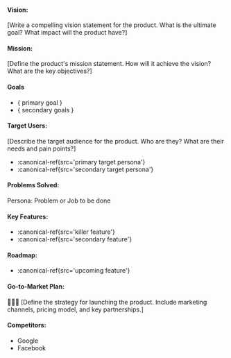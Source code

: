 #### Vision: 

[Write a compelling vision statement for the product. What is the ultimate goal? What impact will the product have?]

#### Mission:

[Define the product's mission statement. How will it achieve the vision? What are the key objectives?]

#### Goals

- { primary goal } 
- { secondary goals } 

#### Target Users: 

[Describe the target audience for the product. Who are they? What are their needs and pain points?]

- :canonical-ref{src='primary target persona'}
- :canonical-ref{src='secondary target persona'}

#### Problems Solved:
Persona: Problem or Job to be done

#### Key Features: 
- :canonical-ref{src='killer feature'}
- :canonical-ref{src='secondary feature'}

#### Roadmap: 
- :canonical-ref{src='upcoming feature'}


#### Go-to-Market Plan: 
🚀🚀🚀 [Define the strategy for launching the product. Include marketing channels, pricing model, and key partnerships.]

#### Competitors: 
- Google
- Facebook 

